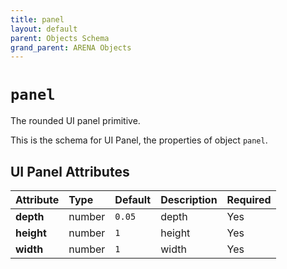 ```yaml
---
title: panel
layout: default
parent: Objects Schema
grand_parent: ARENA Objects
---
```


<!--CAUTION: This file is autogenerated from https://github.com/arenaxr/arena-schemas. Changes made here may be overwritten.-->


`panel`
=======


The rounded UI panel primitive.

This is the schema for UI Panel, the properties of object `panel`.

UI Panel Attributes
--------------------

|Attribute|Type|Default|Description|Required|
| :--- | :--- | :--- | :--- | :--- |
|**depth**|number|```0.05```|depth|Yes|
|**height**|number|```1```|height|Yes|
|**width**|number|```1```|width|Yes|
